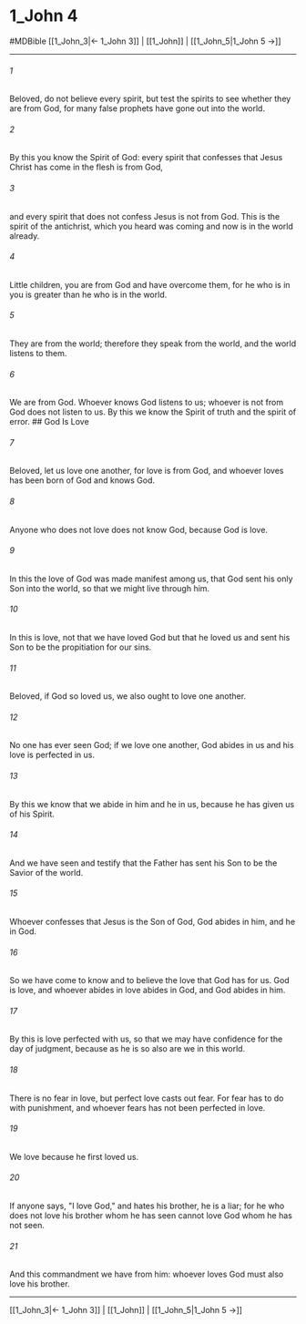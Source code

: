 # 1_John 4
#MDBible
[[1_John_3|← 1_John 3]] | [[1_John]] | [[1_John_5|1_John 5 →]]

***

###### 1 

Beloved, do not believe every spirit, but test the spirits to see whether they are from God, for many false prophets have gone out into the world. 

###### 2 

By this you know the Spirit of God: every spirit that confesses that Jesus Christ has come in the flesh is from God, 

###### 3 

and every spirit that does not confess Jesus is not from God. This is the spirit of the antichrist, which you heard was coming and now is in the world already. 

###### 4 

Little children, you are from God and have overcome them, for he who is in you is greater than he who is in the world. 

###### 5 

They are from the world; therefore they speak from the world, and the world listens to them. 

###### 6 

We are from God. Whoever knows God listens to us; whoever is not from God does not listen to us. By this we know the Spirit of truth and the spirit of error. ## God Is Love 

###### 7 

Beloved, let us love one another, for love is from God, and whoever loves has been born of God and knows God. 

###### 8 

Anyone who does not love does not know God, because God is love. 

###### 9 

In this the love of God was made manifest among us, that God sent his only Son into the world, so that we might live through him. 

###### 10 

In this is love, not that we have loved God but that he loved us and sent his Son to be the propitiation for our sins. 

###### 11 

Beloved, if God so loved us, we also ought to love one another. 

###### 12 

No one has ever seen God; if we love one another, God abides in us and his love is perfected in us. 

###### 13 

By this we know that we abide in him and he in us, because he has given us of his Spirit. 

###### 14 

And we have seen and testify that the Father has sent his Son to be the Savior of the world. 

###### 15 

Whoever confesses that Jesus is the Son of God, God abides in him, and he in God. 

###### 16 

So we have come to know and to believe the love that God has for us. God is love, and whoever abides in love abides in God, and God abides in him. 

###### 17 

By this is love perfected with us, so that we may have confidence for the day of judgment, because as he is so also are we in this world. 

###### 18 

There is no fear in love, but perfect love casts out fear. For fear has to do with punishment, and whoever fears has not been perfected in love. 

###### 19 

We love because he first loved us. 

###### 20 

If anyone says, "I love God," and hates his brother, he is a liar; for he who does not love his brother whom he has seen cannot love God whom he has not seen. 

###### 21 

And this commandment we have from him: whoever loves God must also love his brother. 

***

[[1_John_3|← 1_John 3]] | [[1_John]] | [[1_John_5|1_John 5 →]]
